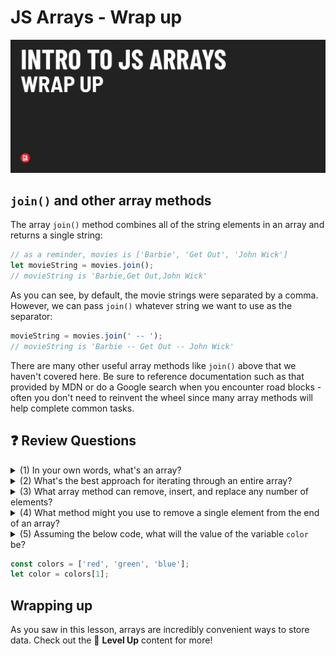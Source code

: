 # JS Arrays - Wrap up

![Hero image](./assets/hero.png)

## `join()` and other array methods 

The array `join()` method combines all of the string elements in an array and returns a single string:

```js
// as a reminder, movies is ['Barbie', 'Get Out', 'John Wick']
let movieString = movies.join();
// movieString is 'Barbie,Get Out,John Wick'
```
	
As you can see, by default, the movie strings were separated by a comma. However, we can pass `join()` whatever string we want to use as the separator:

```js
movieString = movies.join(' -- ');
// movieString is 'Barbie -- Get Out -- John Wick'
```

There are many other useful array methods like `join()` above that we haven't covered here. Be sure to reference documentation such as that provided by MDN or do a Google search when you encounter road blocks - often you don't need to reinvent the wheel since many array methods will help complete common tasks.

## ❓ Review Questions

<details>
  <summary>(1) In your own words, what's an array?</summary>
  
  An array is a data structure used store an ordered list of data.
</details>

<details>
  <summary>(2) What's the best approach for iterating through an entire array?</summary>
  
  Use the array's <code>forEach()</code> iterator method.
</details>

<details>
  <summary>(3) What array method can remove, insert, and replace any number of elements?</summary>
  
  The <code>splice()</code> method.
</details>

<details>
  <summary>(4) What method might you use to remove a single element from the end of an array?</summary>
  
  The <code>pop()</code> method.
</details>

<details>
  <summary>(5) Assuming the below code, what will the value of the variable <code>color</code> be?</summary>

  <code>'green'</code>
</details>

```js
const colors = ['red', 'green', 'blue'];
let color = colors[1];
```

## Wrapping up

As you saw in this lesson, arrays are incredibly convenient ways to store data. Check out the :rocket: **Level Up** content for more!

